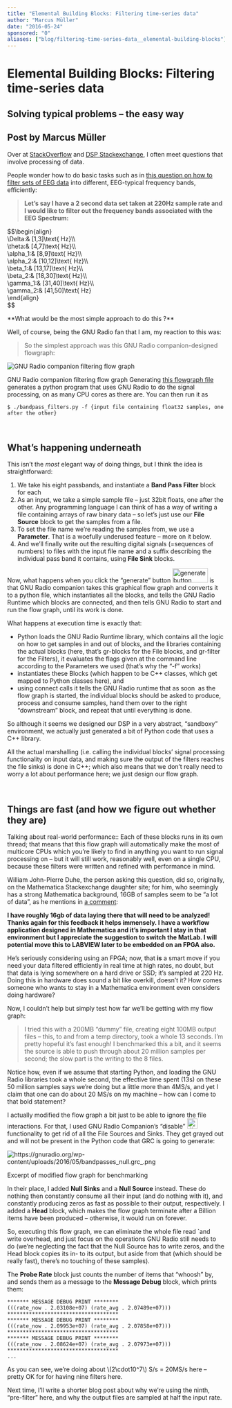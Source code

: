 ```yaml
---
title: "Elemental Building Blocks: Filtering time-series data"
author: "Marcus Müller"
date: "2016-05-24"
sponsored: "0"
aliases: ["blog/filtering-time-series-data__elemental-building-blocks"]
---
```


# Elemental Building Blocks: Filtering time-series data

## Solving typical problems – the easy way

## Post by Marcus Müller

Over at [StackOverflow](https://stackoverflow.com/) and [DSP Stackexchange](https://dsp.stackexchange.com/), I often meet questions that involve processing of data.

People wonder how to do basic tasks such as in [this question on how to filter sets of EEG data](https://dsp.stackexchange.com/questions/28965/filtering-frequency-bands-out-of-a-signal) into different, EEG-typical frequency bands, efficiently:<!--more-->

> **Let&#8217;s say I have a 2 second data set taken at 220Hz sample rate and I would like to filter out the frequency bands associated with the EEG Spectrum:**
<p>$$\begin{align}<br />
\Delta:&amp; [1,3]\text{ Hz}\\<br />
\theta:&amp; [4,7]\text{ Hz}\\<br />
\alpha_1:&amp; [8,9]\text{ Hz}\\<br />
\alpha_2:&amp; [10,12]\text{ Hz}\\<br />
\beta_1:&amp; [13,17]\text{ Hz}\\<br />
\beta_2:&amp; [18,30]\text{ Hz}\\<br />
\gamma_1:&amp; [31,40]\text{ Hz}\\<br />
\gamma_2:&amp; [41,50]\text{ Hz}<br />
\end{align}<br />
$$</p>
**What would be the most simple approach to do this ?**

Well, of course, being the GNU Radio fan that I am, my reaction to this was:

> So the simplest approach was this GNU Radio companion-designed flowgraph:

![GNU Radio companion filtering flow graph](https://i.stack.imgur.com/LFQ7o.png "https://i.stack.imgur.com/LFQ7o.png")


GNU Radio companion filtering flow graph
Generating [this flowgraph file](https://gist.githubusercontent.com/marcusmueller/8c09996dd1d3857fbd35fb3265dfceda/raw/444fa1e9ff94a3f551c1ac3f5e1b2ab9cfeb8175/banpdasses.grc) generates a python program that uses GNU Radio to do the signal processing, on as many CPU cores as there are.
You can then run it as

    $ ./bandpass_filters.py -f {input file containing float32 samples, one after the other}


&nbsp;

## What&#8217;s happening underneath

This isn&#8217;t the *most* elegant way of doing things, but I think the idea is straightforward:

1. We take his eight passbands, and instantiate a **Band Pass Filter** block for each
1. As an input, we take a simple sample file – just 32bit floats, one after the other. Any programming language I can think of has a way of writing a file containing arrays of raw binary data – so let&#8217;s just use our **File Source** block to get the samples from a file.
1. To set the file name we&#8217;re reading the samples from, we use a **Parameter**. That is a woefully underused feature – more on it below.
1. And we&#8217;ll finally write out the resulting digital signals (=sequences of numbers) to files with the input file name and a suffix describing the individual pass band it contains, using **File Sink** blocks.

Now, what happens when you click the &#8220;generate&#8221; button <img class="alignnone wp-image-1039 size-full" src="https://gnuradio.org/wp-content/uploads/2016/05/generate_button.png" alt="generate button" width="82" height="33" /> is that GNU Radio companion takes this graphical flow graph and converts it to a python file, which instantiates all the blocks, and tells the GNU Radio Runtime which blocks are connected, and then tells GNU Radio to start and run the flow graph, until its work is done.

What happens at execution time is exactly that:

- Python loads the GNU Radio Runtime library, which contains all the logic on how to get samples in and out of blocks, and the libraries containing the actual blocks (here, that&#8217;s gr-blocks for the File blocks, and gr-filter for the Filters), it evaluates the flags given at the command line according to the Parameters we used (that&#8217;s why the &#8220;-f&#8221; works)
- instantiates these Blocks (which happen to be C++ classes, which get mapped to Python classes here), and
- using connect calls it tells the GNU Radio runtime that as soon  as the flow graph is started, the individual blocks should be asked to produce, process and consume samples, hand them over to the right &#8220;downstream&#8221; block, and repeat that until everything is done.

So although it seems we designed our DSP in a very abstract, &#8220;sandboxy&#8221; environment, we actually just generated a bit of Python code that uses a C++ library.

All the actual marshalling (i.e. calling the individual blocks&#8217; signal processing functionality on input data, and making sure the output of the filters reaches the file sinks) is done in C++; which also means that we don&#8217;t really need to worry a lot about performance here; we just design our flow graph.

&nbsp;

## Things are **fast** (and how we figure out whether they are)

Talking about real-world performance:: Each of these blocks runs in its own thread; that means that this flow graph will automatically make the most of multicore CPUs which you&#8217;re likely to find in anything you want to run signal processing on – but it will still work, reasonably well, even on a single CPU, because these filters were written and refined with performance in mind.

William John-Pierre Duhe, the person asking this question, did so, originally, on the Mathematica Stackexchange daughter site; for him, who seemingly has a strong Mathematica background, 16GB of samples seem to be &#8220;a lot of data&#8221;, as he mentions in [a comment](https://dsp.stackexchange.com/questions/28965/filtering-frequency-bands-out-of-a-signal#comment54289_28972):

>
**I have roughly 16gb of data laying there that will need to be analyzed! Thanks again for this feedback it helps immensely. I have a workflow application designed in Mathematica and it&#8217;s important I stay in that environment but I appreciate the suggestion to switch the MatLab. I will potential move this to LABVIEW later to be embedded on an FPGA also.**


He&#8217;s seriously considering using an FPGA; now, that **is** a smart move if you need your data filtered efficiently in real time at high rates, no doubt, but that data is lying somewhere on a hard drive or SSD; it&#8217;s sampled at 220 Hz. Doing this in hardware does sound a bit like overkill, doesn&#8217;t it? How comes someone who wants to stay in a Mathematica environment even considers doing hardware?

Now, I couldn&#8217;t help but simply test how far we&#8217;ll be getting with my flow graph:

> I tried this with a 200MB &#8220;dummy&#8221; file, creating eight 100MB output files – this, to and from a temp directory, took a whole 13 seconds. I&#8217;m pretty hopeful it&#8217;s fast enough! I benchmarked this a bit, and it seems the source is able to push through about 20 million samples per second; the slow part is the writing to the 8 files.

Notice how, even if we assume that starting Python, and loading the GNU Radio libraries took a whole second, the effective time spent (13s) on these 50 million samples says we&#8217;re doing but a little more than 4MS/s, and yet I claim that one can do about 20 MS/s on my machine – how can I come to that bold statement?

I actually modified the flow graph a bit just to be able to ignore the file interactions. For that, I used GNU Radio Companion&#8217;s &#8220;disable&#8221; <img class="alignnone wp-image-1040 size-full" src="https://gnuradio.org/wp-content/uploads/2016/05/disable.png" alt="disable button" width="24" height="23" /> functionality to get rid of all the File Sources and Sinks. They get grayed out and will not be present in the Python code that GRC is going to generate:


![](https://gnuradio.org/wp-content/uploads/2016/05/bandpasses_null.grc_.png "https://gnuradio.org/wp-content/uploads/2016/05/bandpasses_null.grc_.png")


Excerpt of modified flow graph for benchmarking

In their place, I added **Null Sinks** and a **Null Source** instead. These do nothing then constantly consume all their input (and do nothing with it), and constantly producing zeros as fast as possible to their output, respectively. I added a **Head** block, which makes the flow graph terminate after a Billion items have been produced – otherwise, it would run on forever.

So, executing this flow graph, we can eliminate the whole file read `and write overhead, and just focus on the operations GNU Radio still needs to do (we&#8217;re neglecting the fact that the Null Source has to write zeros, and the Head block copies its in- to its output, but aside from that (which should be really fast), there&#8217;s no touching of these samples).

The **Probe Rate** block just counts the number of items that &#8220;whoosh&#8221; by, and sends them as a message to the **Message Debug** block, which prints them:


    ******* MESSAGE DEBUG PRINT ********
	(((rate_now . 2.03108e+07) (rate_avg . 2.07489e+07)))
	************************************
	******* MESSAGE DEBUG PRINT ********
	(((rate_now . 2.09953e+07) (rate_avg . 2.07858e+07)))
	************************************
	******* MESSAGE DEBUG PRINT ********
	(((rate_now . 2.08624e+07) (rate_avg . 2.07973e+07)))
	************************************
	...



As you can see, we&#8217;re doing about \\(2\cdot10^7\\) S/s = 20MS/s here – pretty OK for for having nine filters here.

Next time, I&#8217;ll write a shorter blog post about why we&#8217;re using the ninth, &#8220;pre-filter&#8221; here, and why the output files are sampled at half the input rate.
